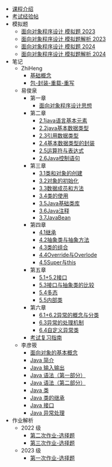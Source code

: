 - [课程介绍](docs/课内笔记/大一下/面向对象程序设计方法/README.md)
- [考试经验帖](docs/课内笔记/大一下/面向对象程序设计方法/考试经验帖.md)
- 模拟题
  - [面向对象程序设计 模拟题 2023](docs/课内笔记/大一下/面向对象程序设计方法/模拟题/oop期末考试模拟.md)
  - [面向对象程序设计 模拟题解析 2023](docs/课内笔记/大一下/面向对象程序设计方法/模拟题/oop期末考试模拟解析)
  - [面向对象程序设计 模拟题 2024](docs/课内笔记/大一下/面向对象程序设计方法/模拟题/2024oop期末考试模拟.md)
  - [面向对象程序设计 模拟题解析 2024](docs/课内笔记/大一下/面向对象程序设计方法/模拟题/2024oop模拟解析)
- 笔记
  - ZhiHeng
    - [基础概念](docs/课内笔记/大一下/面向对象程序设计方法/笔记/ZhiHeng/基础概念.md)
    - [包-封装-重载-重写](docs/课内笔记/大一下/面向对象程序设计方法/笔记/ZhiHeng/包-封装-重载-重写.md)
  - 易俊泉
    - 第一章
      - [面向对象程序设计思想](docs/课内笔记/大一下/面向对象程序设计方法/笔记/易俊泉/chapter01/面向对象程序设计思想.md)
    - 第二章
      - [2.1java语言基本元素](docs/课内笔记/大一下/面向对象程序设计方法/笔记/易俊泉/chapter02/2.1java语言基本元素.md)
      - [2.2java基本数据类型](docs/课内笔记/大一下/面向对象程序设计方法/笔记/易俊泉/chapter02/2.2java基本数据类型.md)
      - [2.3引用数据类型](docs/课内笔记/大一下/面向对象程序设计方法/笔记/易俊泉/chapter02/2.3引用数据类型.md)
      - [2.4基本数据类型的封装](docs/课内笔记/大一下/面向对象程序设计方法/笔记/易俊泉/chapter02/2.4基本数据类型的封装.md)
      - [2.5运算符与表达式](docs/课内笔记/大一下/面向对象程序设计方法/笔记/易俊泉/chapter02/2.5运算符与表达式.md)
      - [2.6Java控制语句](docs/课内笔记/大一下/面向对象程序设计方法/笔记/易俊泉/chapter02/2.6Java控制语句.md)
    - 第三章
      - [3.1类和对象的创建](docs/课内笔记/大一下/面向对象程序设计方法/笔记/易俊泉/chapter03/3.1类和对象的创建.md)
      - [3.2对象的初始化](docs/课内笔记/大一下/面向对象程序设计方法/笔记/易俊泉/chapter03/3.2对象的初始化.md)
      - [3.3数据成员和方法](docs/课内笔记/大一下/面向对象程序设计方法/笔记/易俊泉/chapter03/3.3数据成员和方法.md)
      - [3.4类的使用](docs/课内笔记/大一下/面向对象程序设计方法/笔记/易俊泉/chapter03/3.4类的使用.md)
      - [3.5Java基础类库](docs/课内笔记/大一下/面向对象程序设计方法/笔记/易俊泉/chapter03/3.5Java基础类库.md)
      - [3.6Java注释](docs/课内笔记/大一下/面向对象程序设计方法/笔记/易俊泉/chapter03/3.6Java注释.md)
      - [3.7JavaBean](docs/课内笔记/大一下/面向对象程序设计方法/笔记/易俊泉/chapter03/3.7JavaBean.md)
    - 第四章
      - [4.1继承](docs/课内笔记/大一下/面向对象程序设计方法/笔记/易俊泉/chapter04/4.1继承.md)
      - [4.2抽象类与抽象方法](docs/课内笔记/大一下/面向对象程序设计方法/笔记/易俊泉/chapter04/4.2抽象类与抽象方法.md)
      - [4.3类的组合](docs/课内笔记/大一下/面向对象程序设计方法/笔记/易俊泉/chapter04/4.3类的组合.md)
      - [4.4Override与Overlode](docs/课内笔记/大一下/面向对象程序设计方法/笔记/易俊泉/chapter04/4.4Override与Overlode.md)
      - [4.5Super与this](docs/课内笔记/大一下/面向对象程序设计方法/笔记/易俊泉/chapter04/4.5Super与this.md)
    - 第五章
      - [5.1+5.2接口](docs/课内笔记/大一下/面向对象程序设计方法/笔记/易俊泉/chapter05/5.1+5.2接口.md)
      - [5.3接口与抽象类的比较](docs/课内笔记/大一下/面向对象程序设计方法/笔记/易俊泉/chapter05/5.3接口与抽象类的比较.md)
      - [5.4多态](docs/课内笔记/大一下/面向对象程序设计方法/笔记/易俊泉/chapter05/5.4多态.md)
      - [5.5内部类](docs/课内笔记/大一下/面向对象程序设计方法/笔记/易俊泉/chapter05/5.5内部类.md)
    - 第六章
      - [6.1+6.2异常的概念与分类](docs/课内笔记/大一下/面向对象程序设计方法/笔记/易俊泉/chapter06/6.1+6.2异常的概念与分类.md)
      - [6.3异常的处理机制](docs/课内笔记/大一下/面向对象程序设计方法/笔记/易俊泉/chapter06/6.3异常的处理机制.md)
      - [6.4自定义异常类](docs/课内笔记/大一下/面向对象程序设计方法/笔记/易俊泉/chapter06/6.4自定义异常类.md)
    - [考试复习指南](docs/课内笔记/大一下/面向对象程序设计方法/笔记/易俊泉/考试复习指南.md)
  - 李彦筱
    - [面向对象的基本概念](docs/课内笔记/大一下/面向对象程序设计方法/笔记/李彦筱/面向对象的基本概念.md)
    - [Java 简介](docs/课内笔记/大一下/面向对象程序设计方法/笔记/李彦筱/Java介绍.md)
    - [Java 输入输出](docs/课内笔记/大一下/面向对象程序设计方法/笔记/李彦筱/Java输入输出.md)
    - [Java 语法（第一部分）](docs/课内笔记/大一下/面向对象程序设计方法/笔记/李彦筱/Java语法第一部分.md)
    - [Java 语法（第二部分）](docs/课内笔记/大一下/面向对象程序设计方法/笔记/李彦筱/Java语法第二部分.md)
    - [Java 类](docs/课内笔记/大一下/面向对象程序设计方法/笔记/李彦筱/Java类.md)
    - [Java 类的继承](docs/课内笔记/大一下/面向对象程序设计方法/笔记/李彦筱/Java类的继承.md)
    - [Java 接口](docs/课内笔记/大一下/面向对象程序设计方法/笔记/李彦筱/Java接口.md)
    - [Java 异常处理](docs/课内笔记/大一下/面向对象程序设计方法/笔记/李彦筱/Java例外处理.md)
- 作业解析
  - 2022 级
    - [第二次作业-选择题](docs/课内笔记/大一下/面向对象程序设计方法/作业解析/第二次作业-选择题.md)
    - [第三次作业-选择题](docs/课内笔记/大一下/面向对象程序设计方法/作业解析/第三次作业-选择题.md)
  - 2023 级
    - [第一次作业-选择题](docs/课内笔记/大一下/面向对象程序设计方法/作业解析/2023第一次作业-选择题.md)
